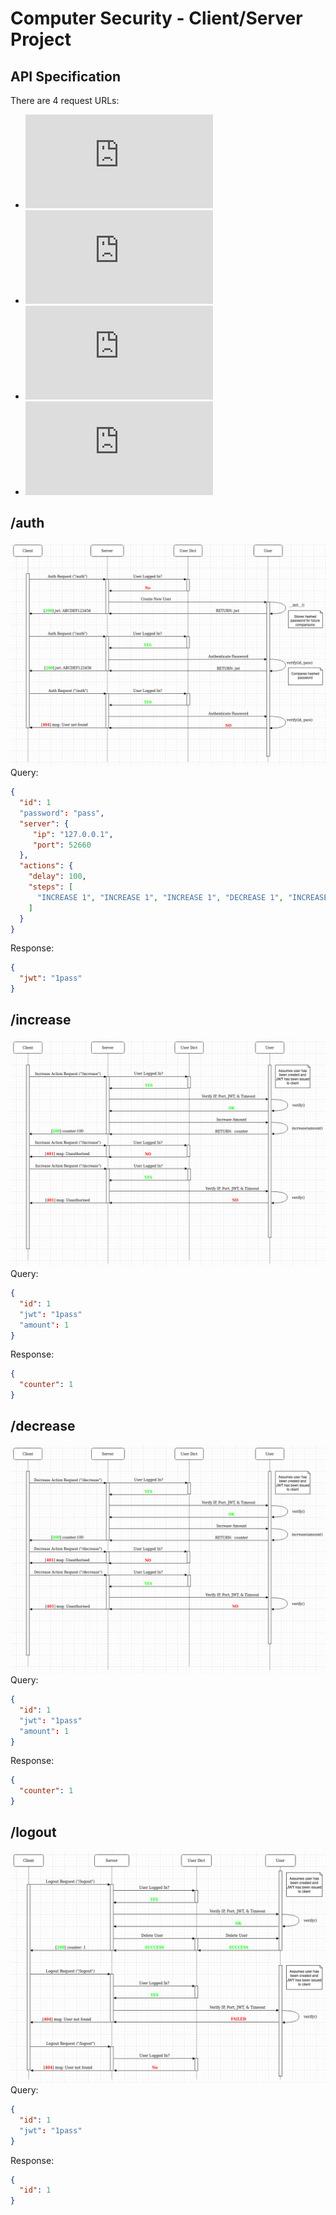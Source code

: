 # Computer Security - Client/Server Project

## API Specification
There are 4 request URLs:
 - ![/auth](https://github.com/S010MON/computer-security/blob/main/README.md#auth)
 - ![/increase](https://github.com/S010MON/computer-security/blob/main/README.md#increase)
 - ![/decrease](https://github.com/S010MON/computer-security/blob/main/README.md#decrease)
 - ![/logout](https://github.com/S010MON/computer-security/blob/main/README.md#logout)


## /auth
![](https://github.com/S010MON/computer-security/blob/main/screenshots/auth_.jpg)
Query:
```json
{
  "id": 1
  "password": "pass",
  "server": {
     "ip": "127.0.0.1",
     "port": 52660
  },
  "actions": {
    "delay": 100,
    "steps": [
      "INCREASE 1", "INCREASE 1", "INCREASE 1", "DECREASE 1", "INCREASE 1"
    ]
  }
}

```
Response:
```json
{
  "jwt": "1pass"
}
```

## /increase
![](https://github.com/S010MON/computer-security/blob/main/screenshots/increase.jpg)
Query:
```json
{
  "id": 1
  "jwt": "1pass"
  "amount": 1
}

```
Response:
```json
{
  "counter": 1
}
```

## /decrease
![](https://github.com/S010MON/computer-security/blob/main/screenshots/decrease.jpg)
Query:
```json
{
  "id": 1
  "jwt": "1pass"
  "amount": 1
}

```
Response:
```json
{
  "counter": 1
}
```

## /logout
![](https://github.com/S010MON/computer-security/blob/main/screenshots/logout.jpg)
Query:
```json
{
  "id": 1
  "jwt": "1pass"
}

```
Response:
```json
{
  "id": 1
}
```

